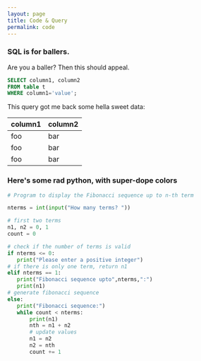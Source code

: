 ```yaml
---
layout: page
title: Code & Query
permalink: code
---
```


### SQL is for ballers.  
Are you a baller? Then this should appeal.

```sql
SELECT column1, column2 
FROM table t
WHERE column1='value';
```

This query got me back some hella sweet data:

| column1 | column2 |
|---------|---------|
| foo | bar |
| foo | bar |
| foo | bar |


### Here's some rad python, with super-dope colors

```python
# Program to display the Fibonacci sequence up to n-th term

nterms = int(input("How many terms? "))

# first two terms
n1, n2 = 0, 1
count = 0

# check if the number of terms is valid
if nterms <= 0:
   print("Please enter a positive integer")
# if there is only one term, return n1
elif nterms == 1:
   print("Fibonacci sequence upto",nterms,":")
   print(n1)
# generate fibonacci sequence
else:
   print("Fibonacci sequence:")
   while count < nterms:
       print(n1)
       nth = n1 + n2
       # update values
       n1 = n2
       n2 = nth
       count += 1
```

